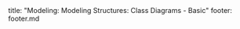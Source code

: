 <frontmatter>
title: "Modeling: Modeling Structures: Class Diagrams - Basic"
footer: footer.md
</frontmatter>

<include src="unit-inPage-asFlat.md" boilerplate />